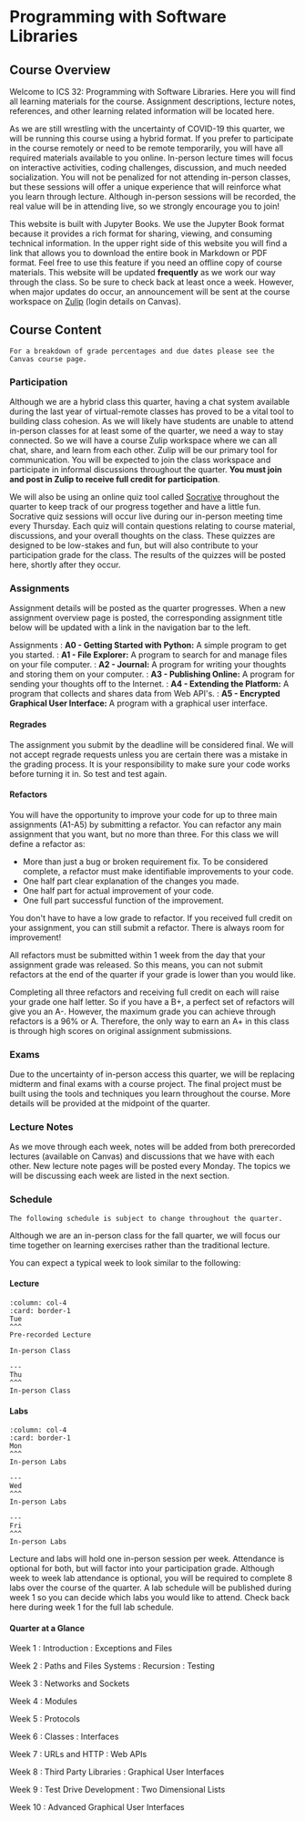 Programming with Software Libraries
============================

## Course Overview

Welcome to ICS 32: Programming with Software Libraries. Here you will find all learning materials for the course. Assignment descriptions, lecture notes, references, and other learning related information will be located here. 

As we are still wrestling with the uncertainty of COVID-19 this quarter, we will be running this course using a hybrid format. If you prefer to participate in the course remotely or need to be remote temporarily, you will have all required materials available to you online. In-person lecture times will focus on interactive activities, coding challenges, discussion, and much needed socialization. You will not be penalized for not attending in-person classes, but these sessions will offer a unique experience that will reinforce what you learn through lecture. Although in-person sessions will be recorded, the real value will be in attending live, so we strongly encourage you to join! 

This website is built with Jupyter Books. We use the Jupyter Book format because it provides a rich format for sharing, viewing, and consuming technical information. In the upper right side of this website you will find a link that allows you to download the entire book in Markdown or PDF format. Feel free to use this feature if you need an offline copy of course materials. This website will be updated **frequently** as we work our way through the class. So be sure to check back at least once a week. However, when major updates do occur, an announcement will be sent at the course workspace on [Zulip](https://zulip.com/) (login details on Canvas).

## Course Content
```{note}
For a breakdown of grade percentages and due dates please see the Canvas course page.
```

### Participation

Although we are a hybrid class this quarter, having a chat system available during the last year of virtual-remote classes has proved to be a vital tool to building class cohesion. As we will likely have students are unable to attend in-person classes for at least some of the quarter, we need a way to stay connected. So we will have a course Zulip workspace where we can all chat, share, and learn from each other. Zulip will be our primary tool for communication. You will be expected to join the class workspace and participate in informal discussions throughout the quarter. **You must join and post in Zulip to receive full credit for participation**.

We will also be using an online quiz tool called [Socrative](https://www.socrative.com/) throughout the quarter to keep track of our progress together and have a little fun. Socrative quiz sessions will occur live during our in-person meeting time every Thursday. Each quiz will contain questions relating to course material, discussions, and your overall thoughts on the class. These quizzes are designed to be low-stakes and fun, but will also contribute to your participation grade for the class. The results of the quizzes will be posted here, shortly after they occur.


### Assignments 

Assignment details will be posted as the quarter progresses. When a new assignment overview page is posted, the corresponding assignment title below will be updated with a link in the navigation bar to the left.

Assignments
: __A0 - Getting Started with Python:__ A simple program to get you started.
: __A1 - File Explorer:__ A program to search for and manage files on your file computer.
: __A2 - Journal:__ A program for writing your thoughts and storing them on your computer.
: __A3 - Publishing Online:__ A program for sending your thoughts off to the Internet.
: __A4 - Extending the Platform:__ A program that collects and shares data from Web API's.
: __A5 - Encrypted Graphical User Interface:__ A program with a graphical user interface.

#### Regrades

The assignment you submit by the deadline will be considered final. We will not accept regrade requests unless you are certain there was a mistake in the grading process. It is your responsibility to make sure your code works before turning it in. So test and test again.

#### Refactors

You will have the opportunity to improve your code for up to three main assignments (A1-A5) by submitting a refactor. You can refactor any main assignment that you want, but no more than three. For this class we will define a refactor as:

* More than just a bug or broken requirement fix. To be considered complete, a refactor must make identifiable improvements to your code.
* One half part clear explanation of the changes you made.
* One half part for actual improvement of your code.
* One full part successful function of the improvement.

You don't have to have a low grade to refactor. If you received full credit on your assignment, you can still submit a refactor. There is always room for improvement!

All refactors must be submitted within 1 week from the day that your assignment grade was released. So this means, you can not submit refactors at the end of the quarter if your grade is lower than you would like.

Completing all three refactors and receiving full credit on each will raise your grade one half letter. So if you have a B+, a perfect set of refactors will give you an A-. However, the maximum grade you can achieve through refactors is a 96% or A. Therefore, the only way to earn an A+ in this class is through high scores on original assignment submissions.

### Exams

Due to the uncertainty of in-person access this quarter, we will be replacing midterm and final exams with a course project. The final project must be built using the tools and techniques you learn throughout the course. More details will be provided at the midpoint of the quarter.


### Lecture Notes

As we move through each week, notes will be added from both prerecorded lectures (available on Canvas) and discussions that we have with each other. New lecture note pages will be posted every Monday. The topics we will be discussing each week are listed in the next section. 

### Schedule
```{note}
The following schedule is subject to change throughout the quarter.
```

Although we are an in-person class for the fall quarter, we will focus our time together on learning exercises rather than the traditional lecture.

You can expect a typical week to look similar to the following:

#### Lecture
````{panels}
:column: col-4
:card: border-1
Tue
^^^
Pre-recorded Lecture

In-person Class

---
Thu
^^^
In-person Class

````

#### Labs
````{panels}
:column: col-4
:card: border-1
Mon
^^^
In-person Labs

---
Wed
^^^
In-person Labs

---
Fri
^^^
In-person Labs
````

Lecture and labs will hold one in-person session per week. Attendance is optional for both, but will factor into your participation grade. Although week to week lab attendance is optional, you will be required to complete 8 labs over the course of the quarter. A lab schedule will be published during week 1 so you can decide which labs you would like to attend. Check back here during week 1 for the full lab schedule.

#### Quarter at a Glance

Week 1
: Introduction
: Exceptions and Files

Week 2
: Paths and Files Systems
: Recursion
: Testing

Week 3
: Networks and Sockets

Week 4
: Modules

Week 5
: Protocols

Week 6
: Classes
: Interfaces

Week 7
: URLs and HTTP
: Web APIs

Week 8
: Third Party Libraries
: Graphical User Interfaces

Week 9
: Test Drive Development
: Two Dimensional Lists

Week 10
: Advanced Graphical User Interfaces

